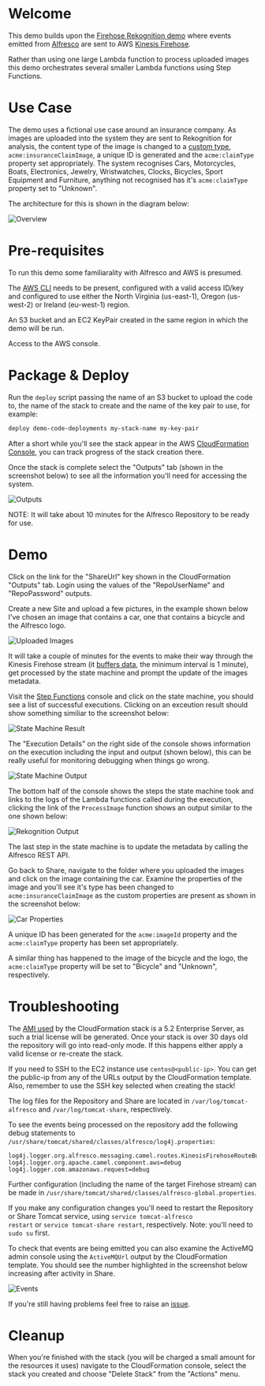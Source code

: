 # Welcome

This demo builds upon the [Firehose Rekognition demo](https://github.com/gavincornwell/firehose-rekognition-demo) where events emitted from [Alfresco](https://www.alfresco.com) are sent to AWS [Kinesis Firehose](https://aws.amazon.com/kinesis/firehose). 

Rather than using one large Lambda function to process uploaded images this demo orchestrates several smaller Lambda functions using Step Functions.

# Use Case

The demo uses a fictional use case around an insurance company. As images are uploaded into the system they are sent to Rekognition for analysis, the content type of the image is changed to a [custom type](https://github.com/gavincornwell/firehose-extension/blob/master/firehose-extension-platform-jar/src/main/resources/alfresco/module/firehose-extension-platform-jar/model/content-model.xml), <code>acme:insuranceClaimImage</code>, a unique ID is generated and the <code>acme:claimType</code> property set appropriately. The system recognises Cars, Motorcycles, Boats, Electronics, Jewelry, Wristwatches, Clocks, Bicycles, Sport Equipment and Furniture, anything not recognised has it's <code>acme:claimType</code> property set to "Unknown".

The architecture for this is shown in the diagram below:

![Overview](./diagrams/architecture.png)

# Pre-requisites

To run this demo some familiarality with Alfresco and AWS is presumed.

The [AWS CLI](http://docs.aws.amazon.com/cli/latest/userguide/installing.html) needs to be present, configured with a valid access ID/key and configured to use either the North Virginia (us-east-1), Oregon (us-west-2) or Ireland (eu-west-1) region.

An S3 bucket and an EC2 KeyPair created in the same region in which the demo will be run.

Access to the AWS console.

# Package & Deploy

Run the <code>deploy</code> script passing the name of an S3 bucket to upload the code to, the name of the stack to create and the name of the key pair to use, for example:

```bash
deploy demo-code-deployments my-stack-name my-key-pair
```

After a short while you'll see the stack appear in the AWS [CloudFormation Console](https://console.aws.amazon.com/cloudformation/home), you can track progress of the stack creation there.

Once the stack is complete select the "Outputs" tab (shown in the screenshot below) to see all the information you'll need for accessing the system.

![Outputs](./diagrams/cfn-output.png)

NOTE: It will take about 10 minutes for the Alfresco Repository to be ready for use.

# Demo

Click on the link for the "ShareUrl" key shown in the CloudFormation "Outputs" tab. Login using the values of the "RepoUserName" and "RepoPassword" outputs.

Create a new Site and upload a few pictures, in the example shown below I've chosen an image that contains a car, one that contains a bicycle and the Alfresco logo.

![Uploaded Images](./diagrams/uploaded-files.png)

It will take a couple of minutes for the events to make their way through the Kinesis Firehose stream (it [buffers data](http://docs.aws.amazon.com/firehose/latest/dev/create-configure.html), the minimum interval is 1 minute), get processed by the state machine and prompt the update of the images metadata.

Visit the [Step Functions](https://console.aws.amazon.com/states/home) console and click on the state machine, you should see a list of successful executions. Clicking on an exceution result should show something similiar to the screenshot below:

![State Machine Result](./diagrams/step-function-result.png)

The "Execution Details" on the right side of the console shows information on the execution including the input and output (shown below), this can be really useful for monitoring debugging when things go wrong.

![State Machine Output](./diagrams/step-function-output.png)

The bottom half of the console shows the steps the state machine took and links to the logs of the Lambda functions called during the execution, clicking the link of the <code>ProcessImage</code> function shows an output similar to the one shown below:

![Rekognition Output](./diagrams/rekognition-output.png)

The last step in the state machine is to update the metadata by calling the Alfresco REST API.

Go back to Share, navigate to the folder where you uploaded the images and click on the image containing the car. Examine the properties of the image and you'll see it's type has been changed to <code>acme:insuranceClaimImage</code> as the custom properties are present as shown in the screenshot below:

![Car Properties](./diagrams/properties-car.png)

A unique ID has been generated for the <code>acme:imageId</code> property and the <code>acme:claimType</code> property has been set appropriately.

A similar thing has happened to the image of the bicycle and the logo, the <code>acme:claimType</code> property will be set to "Bicycle" and "Unknown", respectively.

# Troubleshooting

The [AMI used](https://aws.amazon.com/marketplace/pp/B06XHK6MNR?qid=1505364260789&sr=0-2&ref_=srh_res_product_title) by the CloudFormation stack is a 5.2 Enterprise Server, as such a trial license will be generated. Once your stack is over 30 days old the repository will go into read-only mode. If this happens either apply a valid license or re-create the stack.

If you need to SSH to the EC2 instance use <code>centos@&lt;public-ip&gt;</code>. You can get the public-ip from any of the URLs output by the CloudFormation template. Also, remember to use the SSH key selected when creating the stack!

The log files for the Repository and Share are located in <code>/var/log/tomcat-alfresco</code> and <code>/var/log/tomcat-share</code>, respectively. 

To see the events being processed on the repository add the following debug statements to <code>/usr/share/tomcat/shared/classes/alfresco/log4j.properties</code>:

    log4j.logger.org.alfresco.messaging.camel.routes.KinesisFirehoseRouteBuilder=debug
    log4j.logger.org.apache.camel.component.aws=debug
    log4j.logger.com.amazonaws.request=debug

Further configuration (including the name of the target Firehose stream) can be made in <code>/usr/share/tomcat/shared/classes/alfresco-global.properties</code>.

If you make any configuration changes you'll need to restart the Repository or Share Tomcat service, using <code>service tomcat-alfresco restart</code> or <code>service tomcat-share restart</code>, respectively. Note: you'll need to <code>sudo su</code> first.

To check that events are being emitted you can also examine the ActiveMQ admin console using the <code>ActiveMQUrl</code> output by the CloudFormation template. You should see the number highlighted in the screenshot below increasing after activity in Share.

![Events](./diagrams/events.png)

If you're still having problems feel free to raise an [issue](https://github.com/gavincornwell/firehose-step-functions-demo/issues).

# Cleanup

When you're finished with the stack (you will be charged a small amount for the resources it uses) navigate to the CloudFormation console, select the stack you created and choose "Delete Stack" from the "Actions" menu.